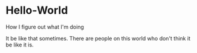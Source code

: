 # Hello-World
How I figure out what I'm doing

It be like that sometimes.
There are people on this world who don't think it be like it is.
